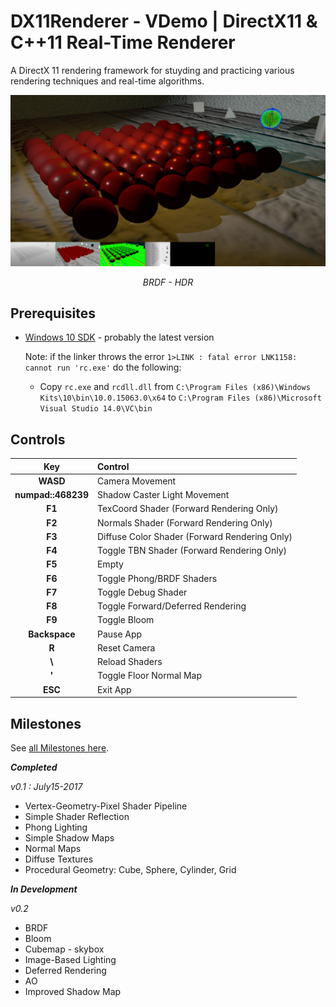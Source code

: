 # DX11Renderer - VDemo | DirectX11 & C++11 Real-Time Renderer

A DirectX 11 rendering framework for stuyding and practicing various rendering techniques and real-time algorithms. 

![](Data/Screenshots/deferred.PNG)
<center><i>BRDF - HDR</i></center>


## Prerequisites

 - [Windows 10 SDK](https://developer.microsoft.com/en-us/windows/downloads/windows-10-sdk) - probably the latest version
  
   Note: if the linker throws the error `1>LINK : fatal error LNK1158: cannot run 'rc.exe'` do the following:
   - Copy `rc.exe` and `rcdll.dll` 
   from `C:\Program Files (x86)\Windows Kits\10\bin\10.0.15063.0\x64` to `C:\Program Files (x86)\Microsoft Visual Studio 14.0\VC\bin`

## Controls

| Key | Control |
| :---: | :--- |
| **WASD** |	Camera Movement |
| **numpad::468239** |	Shadow Caster Light Movement |
| **F1** |	TexCoord Shader (Forward Rendering Only) |
| **F2** |	Normals Shader (Forward Rendering Only) |
| **F3** |	Diffuse Color Shader (Forward Rendering Only) |
| **F4** |	Toggle TBN Shader (Forward Rendering Only) |
| **F5** |	Empty |
| **F6** |	Toggle Phong/BRDF Shaders |
| **F7** |	Toggle Debug Shader |
| **F8** |	Toggle Forward/Deferred Rendering |
| **F9** |	Toggle Bloom |
| **Backspace** | Pause App |
| **R** | Reset Camera |
| **\\** | Reload Shaders |
| **'** | Toggle Floor Normal Map |
| **ESC** |	Exit App |
 


## Milestones

See [all Milestones here](https://github.com/vilbeyli/DX11Renderer/milestones).
 
 ***Completed***

*v0.1 : July15-2017*
 - Vertex-Geometry-Pixel Shader Pipeline
 - Simple Shader Reflection
 - Phong Lighting
 - Simple Shadow Maps
 - Normal Maps
 - Diffuse Textures
 - Procedural Geometry: Cube, Sphere, Cylinder, Grid
 
 ***In Development***
 
 *v0.2*
 - BRDF
 - Bloom
 - Cubemap - skybox
 - Image-Based Lighting
 - Deferred Rendering
 - AO
 - Improved Shadow Map
